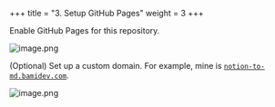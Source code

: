+++
title = "3. Setup GitHub Pages"
weight = 3
+++


Enable GitHub Pages for this repository.


![image.png](/images/004-iv-level-3-notion-to-hugo-relearn-on-github-pages/18-378347-image.png)


(Optional) Set up a custom domain. For example, mine is [`notion-to-md.bamidev.com`](http://notion-to-md.bamidev.com/).


![image.png](/images/004-iv-level-3-notion-to-hugo-relearn-on-github-pages/18-364824-image.png)


